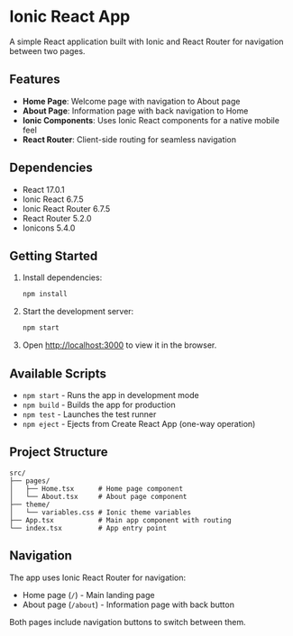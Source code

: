 # Ionic React App

A simple React application built with Ionic and React Router for navigation between two pages.

## Features

- **Home Page**: Welcome page with navigation to About page
- **About Page**: Information page with back navigation to Home
- **Ionic Components**: Uses Ionic React components for a native mobile feel
- **React Router**: Client-side routing for seamless navigation

## Dependencies

- React 17.0.1
- Ionic React 6.7.5
- Ionic React Router 6.7.5
- React Router 5.2.0
- Ionicons 5.4.0

## Getting Started

1. Install dependencies:
   ```bash
   npm install
   ```

2. Start the development server:
   ```bash
   npm start
   ```

3. Open [http://localhost:3000](http://localhost:3000) to view it in the browser.

## Available Scripts

- `npm start` - Runs the app in development mode
- `npm build` - Builds the app for production
- `npm test` - Launches the test runner
- `npm eject` - Ejects from Create React App (one-way operation)

## Project Structure

```
src/
├── pages/
│   ├── Home.tsx      # Home page component
│   └── About.tsx     # About page component
├── theme/
│   └── variables.css # Ionic theme variables
├── App.tsx           # Main app component with routing
└── index.tsx         # App entry point
```

## Navigation

The app uses Ionic React Router for navigation:
- Home page (`/`) - Main landing page
- About page (`/about`) - Information page with back button

Both pages include navigation buttons to switch between them.
